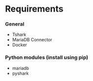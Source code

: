 # Requirements

### General
 - Tshark
 - MariaDB Connector
 - Docker
### Python modules (install using pip)
 - mariadb
 - pyshark
